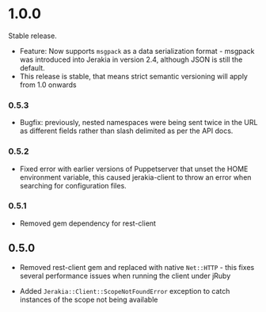 
# 1.0.0

Stable release.

* Feature: Now supports `msgpack` as a data serialization format - msgpack was introduced into Jerakia in version 2.4, although JSON is still the default.
* This release is stable, that means strict semantic versioning will apply from 1.0 onwards

### 0.5.3

* Bugfix: previously, nested namespaces were being sent twice in the URL as different fields rather than slash delimited as per the API docs.

### 0.5.2

* Fixed error with earlier versions of Puppetserver that unset the HOME environment variable, this caused jerakia-client to throw an error when searching for configuration files.

### 0.5.1

* Removed gem dependency for rest-client

## 0.5.0

* Removed rest-client gem and replaced with native `Net::HTTP` - this fixes several performance issues when running the client under jRuby

* Added `Jerakia::Client::ScopeNotFoundError` exception to catch instances of the scope not being available
